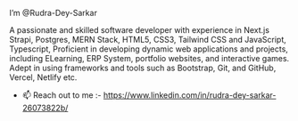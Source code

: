 I’m @Rudra-Dey-Sarkar

A passionate and skilled software developer with experience in Next.js Strapi, Postgres, MERN Stack, HTML5, CSS3, Tailwind CSS and JavaScript, Typescript, Proficient in developing dynamic web applications and projects, including ELearning, ERP System, portfolio websites, and interactive games. Adept in using frameworks and tools such as Bootstrap, Git, and GitHub, Vercel, Netlify etc.

- 📫 Reach out to me :- https://www.linkedin.com/in/rudra-dey-sarkar-26073822b/

<!---
Rudra-Dey-Sarkar/Rudra-Dey-Sarkar is a ✨ special ✨ repository because its `README.md` (this file) appears on your GitHub profile.
You can click the Preview link to take a look at your changes.
--->
